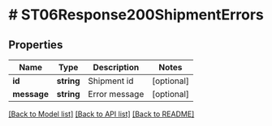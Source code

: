 # # ST06Response200ShipmentErrors

## Properties

Name | Type | Description | Notes
------------ | ------------- | ------------- | -------------
**id** | **string** | Shipment id | [optional]
**message** | **string** | Error message | [optional]

[[Back to Model list]](../../README.md#models) [[Back to API list]](../../README.md#endpoints) [[Back to README]](../../README.md)
